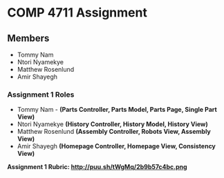 # COMP 4711 Assignment
## Members
- Tommy Nam
- Ntori Nyamekye
- Matthew Rosenlund
- Amir Shayegh

### Assignment 1 Roles
- Tommy Nam - **(Parts Controller, Parts Model, Parts Page, Single Part View)**
- Ntori Nyamekye **(History Controller, History Model, History View)**
- Matthew Rosenlund **(Assembly Controller, Robots View, Assembly View)**
- Amir Shayegh **(Homepage Controller, Homepage View, Consistency View)**

**Assignment 1 Rubric: http://puu.sh/tWgMq/2b9b57c4bc.png**